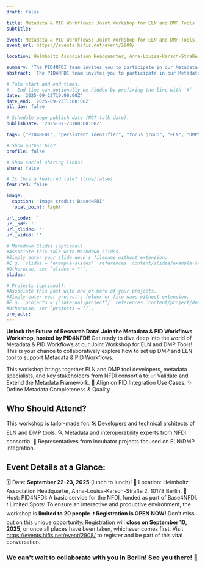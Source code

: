 ```yaml
---
draft: false

title: Metadata & PID Workflows: Joint Workshop for ELN and DMP Tools
subtitle:

event: Metadata & PID Workflows: Joint Workshop for ELN and DMP Tools, On-site workshop
event_url: https://events.hifis.net/event/2908/ 

location: Helmholtz Association Headquarter, Anna-Louisa-Karsch-Straße 2, 10178 Berlin

summary: 'The PID4NFDI team invites you to participate in our Metadata & PID Workflows workshop, which is a joint event for ELN and DMP tools. The workshop will take place from 22 to 23 September (lunch to lunch) in Berlin.'
abstract: 'The PID4NFDI team invites you to participate in our Metadata & PID Workflows workshop, which is a joint event for ELN and DMP tools. The workshop will take place from 22 to 23 September (lunch to lunch) in Berlin.'

# Talk start and end times.
#   End time can optionally be hidden by prefixing the line with `#`.
date: '2025-09-22T10:00:00Z'
date_end: '2025-09-23T1:00:00Z'
all_day: false

# Schedule page publish date (NOT talk date).
publishDate: '2025-07-23T00:00:00Z'

tags: ["PID4NFDI", "persistent identifier", "focus group", "ELN", "DMP", "workshop", "metadata", "workflow", "mapping"]

# Show author bio?
profile: false

# Show social sharing links?
share: false

# Is this a featured talk? (true/false)
featured: false

image:
  caption: 'Image credit: Base4NFDI'
  focal_point: Right

url_code: ''
url_pdf: ''
url_slides: ''
url_video: ''

# Markdown Slides (optional).
#Associate this talk with Markdown slides.
#Simply enter your slide deck's filename without extension.
#E.g. `slides = "example-slides"` references `content/slides/example-slides.md`.
#Otherwise, set `slides = ""`.
slides:

# Projects (optional).
#Associate this post with one or more of your projects.
#Simply enter your project's folder or file name without extension.
#E.g. `projects = ["internal-project"]` references `content/project/deep-learning/index.md`.
#Otherwise, set `projects = []`.
projects:
---
```


**Unlock the Future of Research Data! Join the Metadata & PID Workflows Workshop, hosted by PID4NFDI!**
Get ready to dive deep into the world of Metadata & PID Workflows at our Joint Workshop for ELN and DMP Tools! This is your chance to collaboratively explore how to set up DMP and ELN tool to support Metadata & PID Workflows.

This workshop brings together ELN and DMP tool developers, metadata specialists, and key stakeholders from NFDI consortia to:
✅ Validate and Extend the Metadata Framework.
🎯 Align on PID Integration Use Cases.
✨ Define Metadata Completeness & Quality.

## Who Should Attend?
This workshop is tailor-made for:
🛠️ Developers and technical architects of ELN and DMP tools.
🔍 Metadata and interoperability experts from NFDI consortia.
🌱 Representatives from incubator projects focused on ELN/DMP integration.

## Event Details at a Glance:
🗓️ Date: **September 22-23, 2025** (lunch to lunch)!
📍 Location: Helmholtz Association Headquarter, Anna-Louisa-Karsch-Straße 2, 10178 Berlin.
🤝 Host: PID4NFDI: A basic service for the NFDI, funded as part of Base4NFDI.
❗ Limited Spots! To ensure an interactive and productive environment, the workshop is **limited to 20 people**.
❗ **Registration is OPEN NOW!** Don't miss out on this unique opportunity. Registration will **close on September 10, 2025**, or once all places have been taken, whichever comes first.
Visit https://events.hifis.net/event/2908/ to register and be part of this vital conversation.


### We can't wait to collaborate with you in Berlin! See you there! 👋